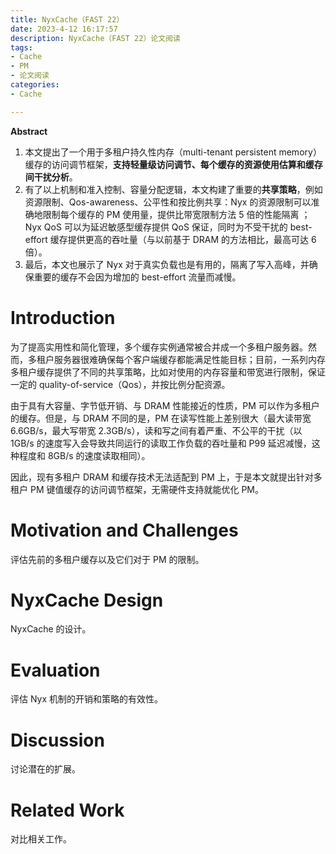 ```yaml
---
title: NyxCache（FAST 22）
date: 2023-4-12 16:17:57
description: NyxCache（FAST 22）论文阅读
tags:
- Cache
- PM
- 论文阅读
categories:
- Cache

---
```


**Abstract**

1. 本文提出了一个用于多租户持久性内存（multi-tenant persistent memory）缓存的访问调节框架，**支持轻量级访问调节、每个缓存的资源使用估算和缓存间干扰分析**。
2. 有了以上机制和准入控制、容量分配逻辑，本文构建了重要的**共享策略**，例如资源限制、Qos-awareness、公平性和按比例共享：Nyx 的资源限制可以准确地限制每个缓存的 PM 使用量，提供比带宽限制方法 5 倍的性能隔离 ；Nyx QoS 可以为延迟敏感型缓存提供 QoS 保证，同时为不受干扰的 best-effort 缓存提供更高的吞吐量（与以前基于 DRAM 的方法相比，最高可达 6 倍）。
3. 最后，本文也展示了 Nyx 对于真实负载也是有用的，隔离了写入高峰，并确保重要的缓存不会因为增加的 best-effort 流量而减慢。

# Introduction

为了提高实用性和简化管理，多个缓存实例通常被合并成一个多租户服务器。然而，多租户服务器很难确保每个客户端缓存都能满足性能目标；目前，一系列内存多租户缓存提供了不同的共享策略，比如对使用的内存容量和带宽进行限制，保证一定的 quality-of-service（Qos），并按比例分配资源。

由于具有大容量、字节低开销、与 DRAM 性能接近的性质，PM 可以作为多租户的缓存。但是，与 DRAM 不同的是，PM 在读写性能上差别很大（最大读带宽 6.6GB/s，最大写带宽 2.3GB/s），读和写之间有着严重、不公平的干扰（以 1GB/s 的速度写入会导致共同运行的读取工作负载的吞吐量和 P99 延迟减慢，这种程度和 8GB/s 的速度读取相同）。

因此，现有多租户 DRAM 和缓存技术无法适配到 PM 上，于是本文就提出针对多租户 PM 键值缓存的访问调节框架，无需硬件支持就能优化 PM。

# Motivation and Challenges

评估先前的多租户缓存以及它们对于 PM 的限制。

# NyxCache Design

NyxCache 的设计。

# Evaluation

评估 Nyx 机制的开销和策略的有效性。

# Discussion

讨论潜在的扩展。

# Related Work

对比相关工作。